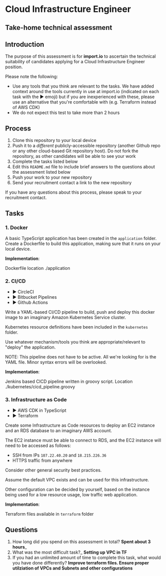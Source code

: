 # Cloud Infrastructure Engineer

## Take-home technical assessment

## Introduction

The purpose of this assessment is for **import.io** to ascertain the technical suitability of candidates applying for a Cloud Infrastructure Engineer position.

Please note the following:

- Use any tools that you think are relevant to the tasks. We have added context around the tools currently in use at import.io (indicated on each task with the ▶️ emoji) but if you are inexperienced with these, please use an alternative that you're comfortable with (e.g. Terraform instead of AWS CDK)
- We do not expect this test to take more than 2 hours

## Process

1. Clone this repository to your local device
2. Push it to a *different* publicly-accessible repository (another Github repo or any other cloud-based Git repository host). Do not fork the repository, as other candidates will be able to see your work
3. Complete the tasks listed below
4. Edit this `README.md` file to include brief answers to the questions about the assessment listed below
5. Push your work to your new repository
6. Send your recruitment contact a link to the new repository

If you have any questions about this process, please speak to your recruitment contact.

## Tasks

### 1. Docker

A basic TypeScript application has been created in the `application` folder. Create a Dockerfile to build this application, making sure that it runs on your local device.

**Implementation**:

Dockerfile location ./application

### 2. CI/CD

- ▶️ CircleCI
- ▶️ Bitbucket Pipelines
- ▶️ Github Actions

Write a YAML-based CI/CD pipeline to build, push and deploy this docker image to an imaginary Amazon Kubernetes Service cluster.

Kubernetes resource definitions have been included in the `kubernetes` folder.

Use whatever mechanism/tools you think are appropriate/relevant to "deploy" the application.

NOTE: This pipeline does not have to be active. All we're looking for is the YAML file. Minor syntax errors will be overlooked.

**Implementation**:

Jenkins based CICD pipeline written in groovy script. Location ./kubernetes/cicd_pipeline.groovy

### 3. Infrastructure as Code

- ▶️ AWS CDK in TypeScript
- ▶️ Terraform

Create some Infrastructure as Code resources to deploy an EC2 instance and an RDS database to an imaginary AWS account.

The EC2 instance must be able to connect to RDS, and the EC2 instance will need to be accessed as follows:

- SSH from IPs `107.22.40.20` and `18.215.226.36`
- HTTPS traffic from anywhere

Consider other general security best practices.

Assume the default VPC exists and can be used for this infrastructure.

Other configuration can be decided by yourself, based on the instance being used for a low resource usage, low traffic web application.

**Implementation**:

Terraform files available in `terraform` folder


## Questions

1. How long did you spend on this assessment in total? **Spent about 3 hours**_
2. What was the most difficult task?_ **Setting up VPC in TF**
3. If you had an unlimited amount of time to complete this task, what would you have done differently? **Improve terraform files. Ensure proper utilziation of VPCs and Subnets and other configurations**
